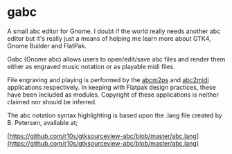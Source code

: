 # gabc

A small abc editor for Gnome.  I doubt if the world really needs another 
abc editor but it's really just a means of helping me learn more 
about GTK4, Gnome Builder and FlatPak.

Gabc (Gnome abc) allows users to open/edit/save abc files and render them either
as engraved music notation or as playable midi files.

File engraving and playing is performed by the [abcm2ps](https://github.com/lewdlime/abcm2ps) 
and [abc2midi](https://github.com/sshlien/abcmidi) applications
respectively.  In keeping with Flatpak design practices, these have been 
included as modules.  Copyright of these applications is neither claimed nor 
should be inferred.
 
The abc notation syntax highlighting is based upon the .lang file created by
B. Petersen, available at;

[https://github.com/r10s/gtksourceview-abc/blob/master/abc.lang](https://github.com/r10s/gtksourceview-abc/blob/master/abc.lang)





